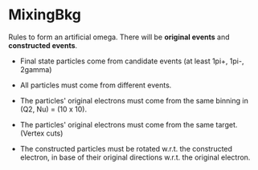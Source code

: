MixingBkg
===========

Rules to form an artificial omega. There will be **original events** and **constructed events**.

* Final state particles come from candidate events (at least 1pi+, 1pi-, 2gamma)

* All particles must come from different events.

* The particles' original electrons must come from the same binning in (Q2, Nu) = (10 x 10).

* The particles' original electrons must come from the same target. (Vertex cuts)

* The constructed particles must be rotated w.r.t. the constructed electron, in base of their original directions w.r.t. the original electron.
